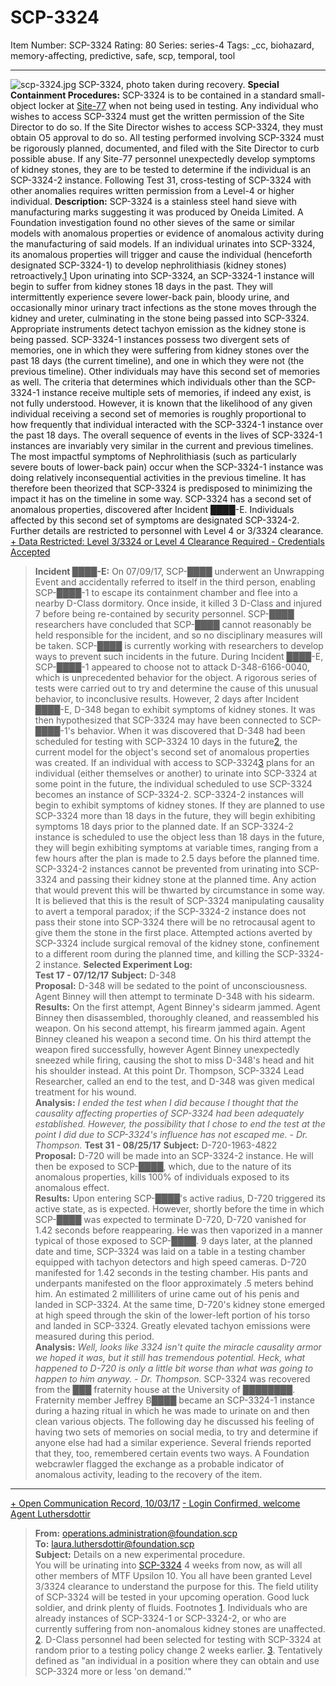 # SCP-3324
Item Number: SCP-3324
Rating: 80
Series: series-4
Tags: _cc, biohazard, memory-affecting, predictive, safe, scp, temporal, tool

---

  

![scp-3324.jpg](https://scp-wiki.wdfiles.com/local--files/scp-3324/scp-3324.jpg)
SCP-3324, photo taken during recovery.
**Special Containment Procedures:** SCP-3324 is to be contained in a standard small-object locker at [Site-77](https://scp-wiki.wikidot.com/secure-facility-dossier-site-77) when not being used in testing.
Any individual who wishes to access SCP-3324 must get the written permission of the Site Director to do so. If the Site Director wishes to access SCP-3324, they must obtain O5 approval to do so. All testing performed involving SCP-3324 must be rigorously planned, documented, and filed with the Site Director to curb possible abuse. If any Site-77 personnel unexpectedly develop symptoms of kidney stones, they are to be tested to determine if the individual is an SCP-3324-2 instance.
Following Test 31, cross-testing of SCP-3324 with other anomalies requires written permission from a Level-4 or higher individual.
**Description:** SCP-3324 is a stainless steel hand sieve with manufacturing marks suggesting it was produced by Oneida Limited. A Foundation investigation found no other sieves of the same or similar models with anomalous properties or evidence of anomalous activity during the manufacturing of said models.
If an individual urinates into SCP-3324, its anomalous properties will trigger and cause the individual (henceforth designated SCP-3324-1) to develop nephrolithiasis (kidney stones) retroactively.[1](javascript:;) Upon urinating into SCP-3324, an SCP-3324-1 instance will begin to suffer from kidney stones 18 days in the past. They will intermittently experience severe lower-back pain, bloody urine, and occasionally minor urinary tract infections as the stone moves through the kidney and ureter, culminating in the stone being passed into SCP-3324. Appropriate instruments detect tachyon emission as the kidney stone is being passed.
SCP-3324-1 instances possess two divergent sets of memories, one in which they were suffering from kidney stones over the past 18 days (the current timeline), and one in which they were not (the previous timeline). Other individuals may have this second set of memories as well. The criteria that determines which individuals other than the SCP-3324-1 instance receive multiple sets of memories, if indeed any exist, is not fully understood. However, it is known that the likelihood of any given individual receiving a second set of memories is roughly proportional to how frequently that individual interacted with the SCP-3324-1 instance over the past 18 days.
The overall sequence of events in the lives of SCP-3324-1 instances are invariably very similar in the current and previous timelines. The most impactful symptoms of Nephrolithiasis (such as particularly severe bouts of lower-back pain) occur when the SCP-3324-1 instance was doing relatively inconsequential activities in the previous timeline. It has therefore been theorized that SCP-3324 is predisposed to minimizing the impact it has on the timeline in some way.
SCP-3324 has a second set of anomalous properties, discovered after Incident ████-E. Individuals affected by this second set of symptoms are designated SCP-3324-2. Further details are restricted to personnel with Level 4 or 3/3324 clearance.
[\+ Data Restricted: Level 3/3324 or Level 4 Clearance Required ](javascript:;)
[\- Credentials Accepted](javascript:;)
> **Incident ████-E:** On 07/09/17, SCP-████ underwent an Unwrapping Event and accidentally referred to itself in the third person, enabling SCP-████-1 to escape its containment chamber and flee into a nearby D-Class dormitory. Once inside, it killed 3 D-Class and injured 7 before being re-contained by security personnel. SCP-████ researchers have concluded that SCP-████ cannot reasonably be held responsible for the incident, and so no disciplinary measures will be taken. SCP-████ is currently working with researchers to develop ways to prevent such incidents in the future.
During Incident ████-E, SCP-████-1 appeared to choose not to attack D-348-6166-0040, which is unprecedented behavior for the object. A rigorous series of tests were carried out to try and determine the cause of this unusual behavior, to inconclusive results. However, 2 days after Incident ████-E, D-348 began to exhibit symptoms of kidney stones. It was then hypothesized that SCP-3324 may have been connected to SCP-████-1's behavior. When it was discovered that D-348 had been scheduled for testing with SCP-3324 10 days in the future[2](javascript:;), the current model for the object's second set of anomalous properties was created.
If an individual with access to SCP-3324[3](javascript:;) plans for an individual (either themselves or another) to urinate into SCP-3324 at some point in the future, the individual scheduled to use SCP-3324 becomes an instance of SCP-3324-2. SCP-3324-2 instances will begin to exhibit symptoms of kidney stones. If they are planned to use SCP-3324 more than 18 days in the future, they will begin exhibiting symptoms 18 days prior to the planned date. If an SCP-3324-2 instance is scheduled to use the object less than 18 days in the future, they will begin exhibiting symptoms at variable times, ranging from a few hours after the plan is made to 2.5 days before the planned time.
SCP-3324-2 instances cannot be prevented from urinating into SCP-3324 and passing their kidney stone at the planned time. Any action that would prevent this will be thwarted by circumstance in some way. It is believed that this is the result of SCP-3324 manipulating causality to avert a temporal paradox; if the SCP-3324-2 instance does not pass their stone into SCP-3324 there will be no retrocausal agent to give them the stone in the first place. Attempted actions averted by SCP-3324 include surgical removal of the kidney stone, confinement to a different room during the planned time, and killing the SCP-3324-2 instance.
**Selected Experiment Log:**  
**Test 17 - 07/12/17**
> **Subject:** D-348  
>  **Proposal:** D-348 will be sedated to the point of unconsciousness. Agent Binney will then attempt to terminate D-348 with his sidearm.  
>  **Results:** On the first attempt, Agent Binney's sidearm jammed. Agent Binney then disassembled, thoroughly cleaned, and reassembled his weapon. On his second attempt, his firearm jammed again. Agent Binney cleaned his weapon a second time. On his third attempt the weapon fired successfully, however Agent Binney unexpectedly sneezed while firing, causing the shot to miss D-348's head and hit his shoulder instead. At this point Dr. Thompson, SCP-3324 Lead Researcher, called an end to the test, and D-348 was given medical treatment for his wound.  
>  **Analysis:** _I ended the test when I did because I thought that the causality affecting properties of SCP-3324 had been adequately established. However, the possibility that I chose to end the test at the point I did due to SCP-3324's influence has not escaped me. - Dr. Thompson._
**Test 31 - 08/25/17**
> **Subject:** D-720-1963-4822  
>  **Proposal:** D-720 will be made into an SCP-3324-2 instance. He will then be exposed to SCP-████, which, due to the nature of its anomalous properties, kills 100% of individuals exposed to its anomalous effect.  
>  **Results:** Upon entering SCP-████'s active radius, D-720 triggered its active state, as is expected. However, shortly before the time in which SCP-████ was expected to terminate D-720, D-720 vanished for 1.42 seconds before reappearing. He was then vaporized in a manner typical of those exposed to SCP-████. 9 days later, at the planned date and time, SCP-3324 was laid on a table in a testing chamber equipped with tachyon detectors and high speed cameras. D-720 manifested for 1.42 seconds in the testing chamber. His pants and underpants manifested on the floor approximately .5 meters behind him. An estimated 2 milliliters of urine came out of his penis and landed in SCP-3324. At the same time, D-720's kidney stone emerged at high speed through the skin of the lower-left portion of his torso and landed in SCP-3324. Greatly elevated tachyon emissions were measured during this period.  
>  **Analysis:** _Well, looks like 3324 isn't quite the miracle causality armor we hoped it was, but it still has tremendous potential. Heck, what happened to D-720 is only a little bit worse than what was going to happen to him anyway. - Dr. Thompson._
SCP-3324 was recovered from the ███ fraternity house at the University of ████████. Fraternity member Jeffrey B████ became an SCP-3324-1 instance during a hazing ritual in which he was made to urinate on and then clean various objects. The following day he discussed his feeling of having two sets of memories on social media, to try and determine if anyone else had had a similar experience. Several friends reported that they, too, remembered certain events two ways. A Foundation webcrawler flagged the exchange as a probable indicator of anomalous activity, leading to the recovery of the item.
* * *
[\+ Open Communication Record, 10/03/17](javascript:;)
[\- Login Confirmed, welcome Agent Luthersdottir](javascript:;)
> **From:** operations.administration@foundation.scp  
>  **To:** laura.luthersdottir@foundation.scp  
>  **Subject:** Details on a new experimental procedure.  
>  You will be urinating into [SCP-3324](/scp-3324) 4 weeks from now, as will all other members of MTF Upsilon 10. You all have been granted Level 3/3324 clearance to understand the purpose for this. The field utility of SCP-3324 will be tested in your upcoming operation.
> Good luck soldier, and drink plenty of fluids.
Footnotes
[1](javascript:;). Individuals who are already instances of SCP-3324-1 or SCP-3324-2, or who are currently suffering from non-anomalous kidney stones are unaffected.
[2](javascript:;). D-Class personnel had been selected for testing with SCP-3324 at random prior to a testing policy change 2 weeks earlier.
[3](javascript:;). Tentatively defined as "an individual in a position where they can obtain and use SCP-3324 more or less 'on demand.'"